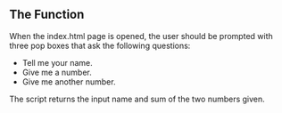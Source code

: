 ## The Function

When the index.html page is opened, the user should be prompted with three pop boxes that ask the following questions:

* Tell me your name.
* Give me a number.
* Give me another number.

The script returns the input name and sum of the two numbers given.